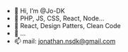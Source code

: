 - 👋 Hi, I’m @Jo-DK
- 👀 PHP, JS, CSS, React, Node...
- 🌱 React, Design Patters, Clean Code
- 💞️ ...
- 📫 mail: jonathan.nsdk@gmail.com

<!---
Jo-DK/Jo-DK is a ✨ special ✨ repository because its `README.md` (this file) appears on your GitHub profile.
You can click the Preview link to take a look at your changes.
--->
